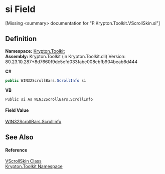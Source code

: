 # si Field


\[Missing &lt;summary&gt; documentation for "F:Krypton.Toolkit.VScrollSkin.si"\]



## Definition
**Namespace:** <a href="79d2eac2-21f4-54ff-7552-b20c33c30600.md">Krypton.Toolkit</a>  
**Assembly:** Krypton.Toolkit (in Krypton.Toolkit.dll) Version: 80.23.10.287+8d7660f9dc5efd033fabe008ebfb904beab6d444

**C#**
``` C#
public WIN32ScrollBars.ScrollInfo si
```
**VB**
``` VB
Public si As WIN32ScrollBars.ScrollInfo
```



#### Field Value
<a href="2ba7f49f-c466-9268-2daa-c284a5eba822.md">WIN32ScrollBars.ScrollInfo</a>

## See Also


#### Reference
<a href="c9914e76-d147-debc-3e3a-8f31590bdb6a.md">VScrollSkin Class</a>  
<a href="79d2eac2-21f4-54ff-7552-b20c33c30600.md">Krypton.Toolkit Namespace</a>  
